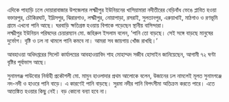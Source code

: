 এদিকে পাহাড়ি ঢলে দোয়ারাবাজার উপজেলার লক্ষ্মীপুর ইউনিয়নের খাসিয়ামারা নদীতীরের বেড়িবাঁধ ভেঙে প্লাবিত হওয়া বক্তারপুর, চৌকিরঘাট, ইদ্রিসপুর, ঝিরারগাও, লক্ষ্মীপুর, নোয়াপাড়া, রসরাই, সুলতানপুর, এরুয়াখাই, মাঠগাও ও রণভূমি গ্রামে এখনো পানি আছে। ঘরবাড়ি ক্ষতিগ্রস্ত হওয়ায় বিপাকে পড়েছেন স্থানীয় বাসিন্দারা।  
লক্ষ্মীপুর ইউনিয়ন পরিষদের চেয়ারম্যান মো. জহিরুল ইসলাম বলেন, ‘পানি তো বাড়ছে। সেই সঙ্গে বাড়ছে মানুষের দুর্ভোগ। বৃষ্টি ও ঢল না থামলে পানি কমবে না। আমরা সব জায়গায় খোঁজ রাখছি।’

আবহাওয়া অধিদপ্তরের সিলেট কার্যালয়ের আবহাওয়াবিদ শাহ মোহাম্মদ সজীব হোসাইন জানিয়েছেন, আগামী ৭২ ঘণ্টা বৃষ্টির পূর্বাভাস আছে।

সুনামগঞ্জ পাউবোর নির্বাহী প্রকৌশলী মো. মামুন হাওলাদার প্রথম আলোকে বলেন, উজানের ঢল নামলেই মূলত সুনামগঞ্জে নদ-নদী ও হাওরে পানি বাড়ে। এ কারণেই পানি বাড়ছে। সুরমা নদীর পানি বিপৎসীমা অতিক্রম করতে পারে। এতে আতঙ্কিত হওয়ার কিছু নেই। বড় কোনো বন্যা হবে না।
